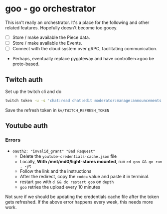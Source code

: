 # goo - go orchestrator

This isn't really an orchestrator. It's a place for the following and other
related features. Hopefully doesn't become too gooey.

- [ ] Store / make available the Piece data.
- [ ] Store / make available the Events.
- [ ] Connect with the cloud system over gRPC, facilitating communication.
- Perhaps, eventually replace pygateway and have controller<>goo be proto-based.

## Twitch auth

Set up the twitch cli and do

```bash
twitch token -u -s 'chat:read chat:edit moderator:manage:announcements'
```

Save the refresh token in `kv/TWITCH_REFRESH_TOKEN`

## Youtube auth

### Errors

- `oauth2: "invalid_grant" "Bad Request"`
	- Delete the `youtube-credentials-cache.json` file
	- Locally, **With /mnt/md0/light-stores mounted**, run `cd goo && go run . -yt`
	- Follow the link and the instructions
	- After the redirect, copy the `code=` value and paste it in terminal.
	- restart `goo` with `d && dc restart goo` on `depth`
	- `goo` retries the upload every 10 minutes

Not sure if we should be updating the credentials cache file after the token gets refreshed.
If the above error happens every week, this needs more work.

